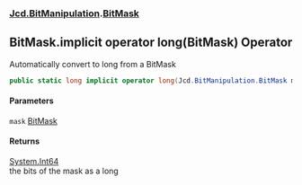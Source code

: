 ### [Jcd.BitManipulation](Jcd_BitManipulation.md 'Jcd.BitManipulation').[BitMask](Jcd_BitManipulation_BitMask.md 'Jcd.BitManipulation.BitMask')
## BitMask.implicit operator long(BitMask) Operator
Automatically convert to long from a BitMask  
```csharp
public static long implicit operator long(Jcd.BitManipulation.BitMask mask);
```
#### Parameters
<a name='Jcd_BitManipulation_BitMask_op_Implicitlong(Jcd_BitManipulation_BitMask)_mask'></a>
`mask` [BitMask](Jcd_BitManipulation_BitMask.md 'Jcd.BitManipulation.BitMask')  
  
#### Returns
[System.Int64](https://docs.microsoft.com/en-us/dotnet/api/System.Int64 'System.Int64')  
the bits of the mask as a long
